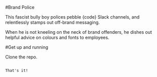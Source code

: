 #Brand Police

This fascist bully boy polices pebble {code} Slack channels, and relentlessly stamps out off-brand messaging.

When he is not kneeling on the neck of brand offenders, he dishes out helpful advice on colours and fonts to employees.

#Get up and running

Clone the repo.

```  node app.js

That's it!
